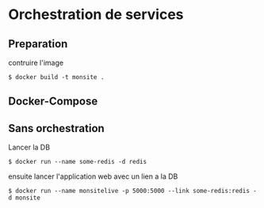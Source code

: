 # Orchestration de services

## Preparation
contruire l'image
```
$ docker build -t monsite .
```


## Docker-Compose


## Sans orchestration
Lancer la DB
```
$ docker run --name some-redis -d redis
```
ensuite lancer l'application web avec un lien a la DB
```
$ docker run --name monsitelive -p 5000:5000 --link some-redis:redis -d monsite
```

